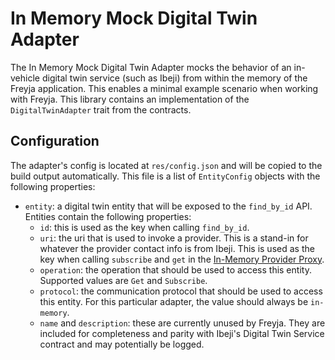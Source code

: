# In Memory Mock Digital Twin Adapter

The In Memory Mock Digital Twin Adapter mocks the behavior of an in-vehicle digital twin service (such as Ibeji) from within the memory of the Freyja application. This enables a minimal example scenario when working with Freyja. This library contains an implementation of the `DigitalTwinAdapter` trait from the contracts.

## Configuration

The adapter's config is located at `res/config.json` and will be copied to the build output automatically. This file is a list of `EntityConfig` objects with the following properties:

- `entity`: a digital twin entity that will be exposed to the `find_by_id` API. Entities contain the following properties:
  - `id`: this is used as the key when calling `find_by_id`.
  - `uri`: the uri that is used to invoke a provider. This is a stand-in for whatever the provider contact info is from Ibeji. This is used as the key when calling `subscribe` and `get` in the [In-Memory Provider Proxy](../../provider_proxies/in_memory_mock_provider_proxy/).
  - `operation`: the operation that should be used to access this entity. Supported values are `Get` and `Subscribe`.
  - `protocol`: the communication protocol that should be used to access this entity. For this particular adapter, the value should always be `in-memory`.
  - `name` and `description`: these are currently unused by Freyja. They are included for completeness and parity with Ibeji's Digital Twin Service contract and may potentially be logged.
